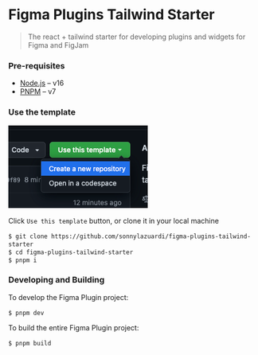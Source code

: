 # Figma Plugins Tailwind Starter

> The react + tailwind starter for developing plugins and widgets for Figma and FigJam

### Pre-requisites

- [Node.js](https://nodejs.org) – v16
- [PNPM](https://pnpm.io/) – v7

### Use the template

![template](usethistemplate.png)

Click `Use this template` button, or clone it in your local machine

```
$ git clone https://github.com/sonnylazuardi/figma-plugins-tailwind-starter
$ cd figma-plugins-tailwind-starter
$ pnpm i
```

### Developing and Building

To develop the Figma Plugin project:

```
$ pnpm dev
```

To build the entire Figma Plugin project:

```
$ pnpm build
```